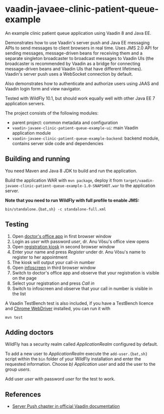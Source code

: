 # vaadin-javaee-clinic-patient-queue-example

An example clinic patient queue application using Vaadin 8 and Java EE.

Demonstrates how to use Vaadin's server push and Java EE messaging APIs to send
messages to client browsers in real time. Uses JMS 2.0 API for sending
messages, message-driven beans for receiving them and a separate singleton
broadcaster to broadcast messages to Vaadin UIs (the broadcaster is recommended
by Vaadin as a bridge for connecting message-driven beans and Vaadin UIs that
have different lifetimes). Vaadin's server push uses a WebSocket connection by
default.

Also demonstrates how to authenticate and authorize users using JAAS and Vaadin
login form and view navigator.

Tested with WildFly 10.1, but should work equally well with other Java EE 7
application servers.

The project consists of the following modules:

- parent project: common metadata and configuration
- `vaadin-javaee-clinic-patient-queue-example-ui`: main Vaadin application module
- `vaadin-javaee-clinic-patient-queue-example-backend`: backend module, contains server side code and dependencies

## Building and running

You need Maven and Java 8 JDK to build and run the application.

Build the application WAR with `mvn package`, deploy it from
`target/vaadin-javaee-clinic-patient-queue-example-1.0-SNAPSHOT.war` to the application
server.

**Note that you need to run WildFly with full profile to enable JMS:**

    bin/standalone.{bat,sh} -c standalone-full.xml

## Testing

1. Open [doctor's office app](http://localhost:8080/vaadin-javaee-clinic-patient-queue-example-1.0-SNAPSHOT/doctors-office) in first browser window
2. Login as *user* with password *user*, dr. Anu Võsu's office view opens
3. Open [registration kiosk](http://localhost:8080/vaadin-javaee-clinic-patient-queue-example-1.0-SNAPSHOT/registration-kiosk) in second browser window
4. Enter your name and press *Register* under dr. Anu Võsu's name to register to her appointment
5. The kiosk will output your call-in number
6. Open [infoscreen](http://localhost:8080/vaadin-javaee-clinic-patient-queue-example-1.0-SNAPSHOT/infoscreen) in third browser window
7. Switch to doctor's office app and observe that your registration is visible on the page
8. Select your registration and press *Call in*
9. Switch to infoscreen and observe that your call in number is visible in the list

A Vaadin TestBench test is also included, if you have a TestBench licence and
[Chrome WebDriver](https://sites.google.com/a/chromium.org/chromedriver/downloads)
installed, you can run it with

    mvn test

## Adding doctors

WildFly has a security realm called *ApplicationRealm* configured by default.

To add a new user to *ApplicationRealm* execute the `add-user.{bat,sh}` script
within the `bin` folder of your WildFly installation and enter the requested
information. Choose *b) Application user* and add the user to the group
*users*.

Add user *user* with password *user* for the test to work.

## References

- [Server Push chapter in official Vaadin documentation](https://vaadin.com/docs/-/part/framework/advanced/advanced-push.html)

